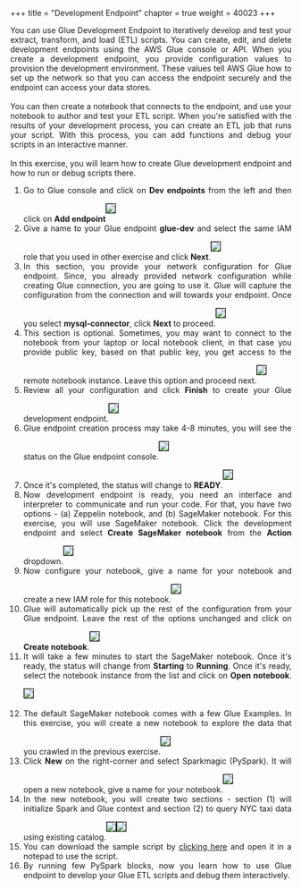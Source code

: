 +++
title = "Development Endpoint"
chapter = true
weight = 40023
+++

<div style="text-align: justify">
    You can use Glue Development Endpoint to iteratively develop and test your extract, transform, and load (ETL) scripts. You can create, edit, and delete development endpoints using the AWS Glue console or API. When you create a development endpoint, you provide configuration values to provision the development environment. These values tell AWS Glue how to set up the network so that you can access the endpoint securely and the endpoint can access your data stores.
    <br/><br/>You can then create a notebook that connects to the endpoint, and use your notebook to author and test your ETL script. When you're satisfied with the results of your development process, you can create an ETL job that runs your script. With this process, you can add functions and debug your scripts in an interactive manner.
    <br/><br/>In this exercise, you will learn how to create Glue development endpoint and how to run or debug scripts there.
    <ol>
        <li>Go to Glue console and click on <b>Dev endpoints</b> from the left and then click on <b>Add endpoint</b><img src="/images/devend1.png" style="margin:15px 0px; border:1px solid black"/></li>
        <li>Give a name to your Glue endpoint <b>glue-dev</b> and select the same IAM role that you used in other exercise and click <b>Next</b>.<img src="/images/devend2.png" style="margin:15px 0px; border:1px solid black"/></li>
        <li>In this section, you provide your network configuration for Glue endpoint. Since, you already provided network configuration while creating Glue connection, you are going to use it. Glue will capture the configuration from the connection and will towards your endpoint. Once you select <b>mysql-connector</b>, click <b>Next</b> to proceed.<img src="/images/devend3.png" style="margin:15px 0px; border:1px solid black"/></li>
        <li>This section is optional. Sometimes, you may want to connect to the notebook from your laptop or local notebook client, in that case you provide public key, based on that public key, you get access to the remote notebook instance. Leave this option and proceed next.<img src="/images/devend4.png" style="margin:15px 0px; border:1px solid black"/></li>
        <li>Review all your configuration and click <b>Finish</b> to create your Glue development endpoint.<img src="/images/devend5.png" style="margin:15px 0px; border:1px solid black"/></li>
        <li>Glue endpoint creation process may take 4-8 minutes, you will see the status on the Glue endpoint console.<img src="/images/devend6.png" style="margin:15px 0px; border:1px solid black"/></li>
        <li>Once it's completed, the status will change to <b>READY</b>.<img src="/images/devend7.png" style="margin:15px 0px; border:1px solid black"/></li>
        <li>Now development endpoint is ready, you need an interface and interpreter to communicate and run your code. For that, you have two options - (a) Zeppelin notebook, and (b) SageMaker notebook. For this exercise, you will use SageMaker notebook. Click the development endpoint and select <b>Create SageMaker notebook</b> from the <b>Action</b> dropdown.<img src="/images/devend8.png" style="margin:15px 0px; border:1px solid black"/></li>
        <li>Now configure your notebook, give a name for your notebook and create a new IAM role for this notebook.<img src="/images/devend9.png" style="margin:15px 0px; border:1px solid black"/></li>
        <li>Glue will automatically pick up the rest of the configuration from your Glue endpoint. Leave the rest of the options unchanged and click on <b>Create notebook</b>.<img src="/images/devend10.png" style="margin:15px 0px; border:1px solid black"/></li>
        <li>It will take a few minutes to start the SageMaker notebook. Once it's ready, the status will change from <b>Starting</b> to <b>Running</b>. Once it's ready, select the notebook instance from the list and click on <b>Open notebook</b>.<img src="/images/devend11.png" style="margin:15px 0px; border:1px solid black"/></li>
        <li>The default SageMaker notebook comes with a few Glue Examples. In this exercise, you will create a new notebook to explore the data that you crawled in the previous exercise.<img src="/images/devend12.png" style="margin:15px 0px; border:1px solid black"/></li>
        <li>Click <b>New</b> on the right-corner and select Sparkmagic (PySpark). It will open a new notebook, give a name for your notebook.<img src="/images/devend13.png" style="margin:15px 0px; border:1px solid black"/></li>
        <li>In the new notebook, you will create two sections - section (1) will initialize Spark and Glue context and section (2) to query NYC taxi data using existing catalog.<img src="/images/devend14.png" style="margin:15px 0px; border:1px solid black"/><img src="/images/devend15.png" style="margin:15px 0px; border:1px solid black"/></li>
        <li>You can download the sample script by <a href="https://aws-data-analytics-blog.s3.amazonaws.com/lake-formation-workshop/scripts/glue-sample.txt" download>clicking here</a> and open it in a notepad to use the script.</li>
        <li>By running few PySpark blocks, now you learn how to use Glue endpoint to develop your Glue ETL scripts and debug them interactively.</li>
    </ol>
</div>